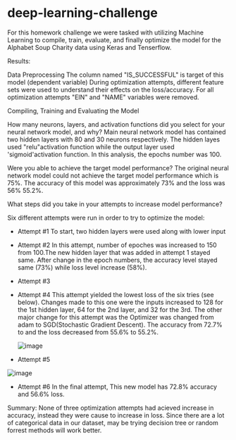 # deep-learning-challenge

For this homework challenge we were tasked with utilizing Machine Learning to compile, train, evaluate, and finally optimize the model for the Alphabet Soup Charity data using Keras and Tenserflow.

Results:

Data Preprocessing
The column named "IS_SUCCESSFUL" is target of this model (dependent variable)
During optimization attempts, different feature sets were used to understand their effects on the loss/accuracy.
For all optimization attempts "EIN" and "NAME" variables were removed.

Compiling, Training and Evaluating the Model

How many neurons, layers, and activation functions did you select for your neural network model, and why?
Main neural network model has contained two hidden layers with 80 and 30 neurons respectively. The hidden layes used "relu"activation function while the output layer used 'sigmoid'activation function. In this analysis, the epochs number was 100.

Were you able to achieve the target model performance?
The original neural network model could not achieve the target model performance which is 75%. The accuracy of this model was approximately 73% and the loss was 56% 55.2%.

What steps did you take in your attempts to increase model performance?

Six different attempts were run in order to try to optimize the model:

* Attempt #1 To start, two hidden layers were used along with lower input

* Attempt #2 In this attempt, number of epoches was increased to 150 from 100.The new hidden layer that was added in attempt 1 stayed same. After change in the epoch numbers, the accuracy level stayed same (73%) while loss level increase (58%).

* Attempt #3 

* Attempt #4 This attempt yielded the lowest loss of the six tries (see below). Changes made to this one were the inputs increased to 128 for the 1st hidden layer, 64 for the 2nd layer, and 32 for the 3rd. The other major change for this attempt was the Optimizer was changed from adam to SGD(Stochastic Gradient Descent). The accuracy from 72.7% to and the loss decreased from 55.6% to 55.2%.

  ![image](https://github.com/Hesprmic/deep-learning-challenge/assets/144865763/17f8cdbd-c0a4-4ff7-847f-abbce5444f16)


* Attempt #5

![image](https://github.com/Hesprmic/deep-learning-challenge/assets/144865763/62505d0c-ab38-489d-9344-f393dbc0bcc1)


* Attempt #6 In the final attempt,  This new model has 72.8% accuracy and 56.6% loss.

Summary:
None of three optimization attempts had acieved increase in accuracy, instead they were cause to increase in loss. Since there are a lot of categorical data in our dataset, may be trying decision tree or random forrest methods will work better.

